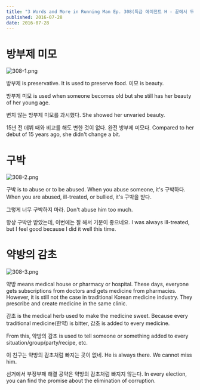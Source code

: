 ```yaml
---
title: "3 Words and More in Running Man Ep. 308(특급 에이전트 H - 끝에서 두번째 사람, Special Agent H: The Next to Last Person)"
published: 2016-07-28
date: 2016-07-28
---
```

#  방부제 미모

![308-1.png ](/images/308-1.png )

방부제 is preservative. It is used to preserve food. 미모 is beauty. 

방부제 미모 is used when someone becomes old but she still has her beauty of her young age. 

변치 않는 방부제 미모를 과시했다. 
She showed her unvaried beauty.

15년 전 데뷔 때와 비교를 해도 변한 것이 없다. 완전 방부제 미모다. 
Compared to her debut of 15 years ago, she didn't change a bit. 

#  구박

 ![308-2.png ](/images/308-2.png ) 

구박 is to abuse or to be abused. When you abuse someone, it's 구박하다. When you are abused, ill-treated, or bullied, it's 구박을 받다. 

그렇게 너무 구박하지 마라. 
Don't abuse him too much. 

항상 구박만 받았는데, 이번에는 잘 해서 기분이 좋으네요. 
I was always ill-treated, but I feel good because I did it well this time. 


#  약방의 감초

![308-3.png ](/images/308-3.png )

약방 means medical house or pharmacy or hospital. These days, everyone gets subscriptions from doctors and gets medicine from pharmacies. However, it is still not the case in traditional Korean medicine industry. They prescribe and create medicine in the same clinic. 

감초 is the medical herb used to make the medicine sweet. Because every traditional medicine(한약) is bitter, 감초 is added to every medicine. 

From this, 약방의 감초 is used to tell someone or something added to every situation/group/party/recipe, etc. 

이 친구는 약방의 감초처럼 빠지는 곳이 없네.
He is always there. We cannot miss him.

선거에서 부정부패 해결 공약은 약방의 감초처럼 빠지지 않는다. 
In every election, you can find the promise about the elimination of corruption.
